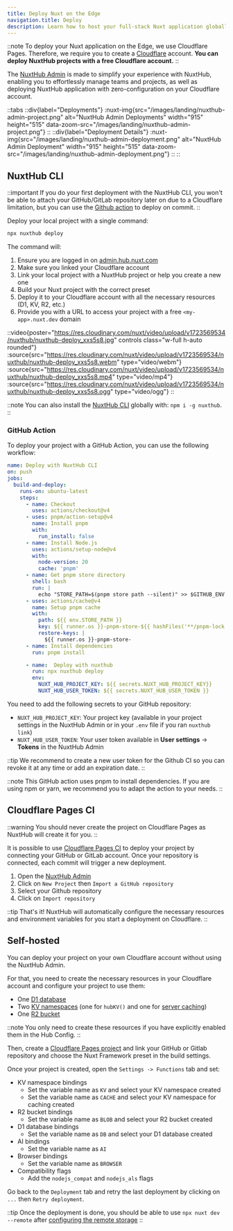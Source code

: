 ```yaml
---
title: Deploy Nuxt on the Edge
navigation.title: Deploy
description: Learn how to host your full-stack Nuxt application globally with minimal configuration.
---
```


::note
To deploy your Nuxt application on the Edge, we use Cloudflare Pages. Therefore, we require you to create a [Cloudflare](https://www.cloudflare.com/) account. **You can deploy NuxtHub projects with a free Cloudflare account.**
::

The [NuxtHub Admin](https://admin.hub.nuxt.com) is made to simplify your experience with NuxtHub, enabling you to effortlessly manage teams and projects, as well as deploying NuxtHub application with zero-configuration on your Cloudflare account.

::tabs
::div{label="Deployments"}
:nuxt-img{src="/images/landing/nuxthub-admin-project.png" alt="NuxtHub Admin Deployments" width="915" height="515" data-zoom-src="/images/landing/nuxthub-admin-project.png"}
::
::div{label="Deployment Details"}
:nuxt-img{src="/images/landing/nuxthub-admin-deployment.png" alt="NuxtHub Admin Deployment" width="915" height="515" data-zoom-src="/images/landing/nuxthub-admin-deployment.png"}
::
::


## NuxtHub CLI

::important
If you do your first deployment with the NuxtHub CLI, you won't be able to attach your GitHub/GitLab repository later on due to a Cloudflare limitation, but you can use the [Github action](#github-action) to deploy on commit.
::

Deploy your local project with a single command:

```bash [Terminal]
npx nuxthub deploy
```

The command will:
1. Ensure you are logged in on [admin.hub.nuxt.com](https://admin.hub.nuxt.com)
2. Make sure you linked your Cloudflare account
3. Link your local project with a NuxtHub project or help you create a new one
4. Build your Nuxt project with the correct preset
5. Deploy it to your Cloudflare account with all the necessary resources (D1, KV, R2, etc.)
6. Provide you with a URL to access your project with a free `<my-app>.nuxt.dev` domain

::video{poster="https://res.cloudinary.com/nuxt/video/upload/v1723569534/nuxthub/nuxthub-deploy_xxs5s8.jpg" controls class="w-full h-auto rounded"}
  :source{src="https://res.cloudinary.com/nuxt/video/upload/v1723569534/nuxthub/nuxthub-deploy_xxs5s8.webm" type="video/webm"}
  :source{src="https://res.cloudinary.com/nuxt/video/upload/v1723569534/nuxthub/nuxthub-deploy_xxs5s8.mp4" type="video/mp4"}
  :source{src="https://res.cloudinary.com/nuxt/video/upload/v1723569534/nuxthub/nuxthub-deploy_xxs5s8.ogg" type="video/ogg"}
::

::note
You can also install the [NuxtHub CLI](https://github.com/nuxt-hub/cli) globally with: `npm i -g nuxthub`.
::

### GitHub Action

To deploy your project with a GitHub Action, you can use the following workflow:

```yaml [.github/workflows/deploy.yml]
name: Deploy with NuxtHub CLI
on: push
jobs:
  build-and-deploy:
    runs-on: ubuntu-latest
    steps:
      - name: Checkout
        uses: actions/checkout@v4
      - uses: pnpm/action-setup@v4
        name: Install pnpm
        with:
          run_install: false
      - name: Install Node.js
        uses: actions/setup-node@v4
        with:
          node-version: 20
          cache: 'pnpm'
      - name: Get pnpm store directory
        shell: bash
        run: |
          echo "STORE_PATH=$(pnpm store path --silent)" >> $GITHUB_ENV
      - uses: actions/cache@v4
        name: Setup pnpm cache
        with:
          path: ${{ env.STORE_PATH }}
          key: ${{ runner.os }}-pnpm-store-${{ hashFiles('**/pnpm-lock.yaml') }}
          restore-keys: |
            ${{ runner.os }}-pnpm-store-
      - name: Install dependencies
        run: pnpm install

      - name:  Deploy with nuxthub
        run: npx nuxthub deploy
        env:
          NUXT_HUB_PROJECT_KEY: ${{ secrets.NUXT_HUB_PROJECT_KEY}}
          NUXT_HUB_USER_TOKEN: ${{ secrets.NUXT_HUB_USER_TOKEN }}
```

You need to add the following secrets to your GitHub repository:
- `NUXT_HUB_PROJECT_KEY`: Your project key (available in your project settings in the NuxtHub Admin or in your `.env` file if you ran `nuxthub link`)
- `NUXT_HUB_USER_TOKEN`: Your user token available in **User settings** → **Tokens** in the NuxtHub Admin

::tip
We recommend to create a new user token for the Github CI so you can revoke it at any time or add an expiration date.
::

::note
This GitHub action uses pnpm to install dependencies. If you are using npm or yarn, we recommend you to adapt the action to your needs.
::

## Cloudflare Pages CI

::warning
You should never create the project on Cloudflare Pages as NuxtHub will create it for you.
::

It is possible to use [Cloudflare Pages CI](https://pages.cloudflare.com) to deploy your project by connecting your GitHub or GitLab account. Once your repository is connected, each commit will trigger a new deployment.

1. Open the [NuxtHub Admin](https://admin.hub.nuxt.com)
2. Click on `New Project` then `Import a GitHub repository`
3. Select your Github repository
4. Click on `Import repository`

::tip
That's it! NuxtHub will automatically configure the necessary resources and environment variables for you start a deployment on Cloudflare.
::

## Self-hosted

You can deploy your project on your own Cloudflare account without using the NuxtHub Admin.

For that, you need to create the necessary resources in your Cloudflare account and configure your project to use them:

- One [D1 database](https://dash.cloudflare.com/?to=/:account/workers/d1)
- Two [KV namespaces](https://dash.cloudflare.com/?to=/:account/workers/kv/namespaces) (one for `hubKV()` and one for [server caching](/docs/features/cache))
- One [R2 bucket](https://dash.cloudflare.com/?to=/:account/r2/new)

::note
You only need to create these resources if you have explicitly enabled them in the Hub Config.
::

Then, create a [Cloudflare Pages project](https://dash.cloudflare.com/?to=/:account/pages/new/provider/github) and link your GitHub or Gitlab repository and choose the Nuxt Framework preset in the build settings.

Once your project is created, open the `Settings -> Functions` tab and set:
- KV namespace bindings
  - Set the variable name as `KV` and select your KV namespace created
  - Set the variable name as `CACHE` and select your KV namespace for caching created
- R2 bucket bindings
  - Set the variable name as `BLOB` and select your R2 bucket created
- D1 database bindings
  - Set the variable name as `DB` and select your D1 database created
- AI bindings
  - Set the variable name as `AI`
- Browser bindings
  - Set the variable name as `BROWSER`
- Compatibility flags
  - Add the `nodejs_compat` and `nodejs_als` flags

Go back to the `Deployment` tab and retry the last deployment by clicking on `...` then `Retry deployment`.

::tip
Once the deployment is done, you should be able to use `npx nuxt dev --remote` after [configuring the remote storage](/docs/getting-started/remote-storage#self-hosted)
::
